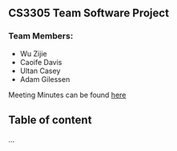 ## CS3305 Team Software Project

### Team Members:
* Wu Zijie
* Caoife Davis
* Ultan Casey
* Adam Gilessen

Meeting Minutes can be found [here](https://docs.google.com/document/d/15NweTtgGW-K3wx3XQwjjnxLpIuCDaAU5f4-fV1tkW5c/edit?usp=sharing)

## Table of content
...